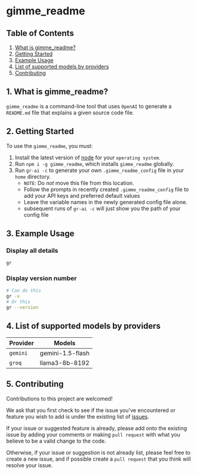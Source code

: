 # gimme_readme

## Table of Contents

1. [What is gimme_readme?][1-what-is-gimme-readme]
2. [Getting Started][2-getting-started]
3. [Example Usage][3-example-usage]
4. [List of supported models by providers][4-list-of-supported-models-by-providers]
5. [Contributing][5-contributing]

## 1. What is gimme_readme?

`gimme_readme` is a command-line tool that uses `OpenAI` to generate a `README.md` file that explains a given source code file.

## 2. Getting Started

To use the `gimme_readme`, you must:

1. Install the latest version of [node](https://nodejs.org/en/download/package-manager) for your `operating system`.
2. Run `npm i -g gimme_readme`, which installs `gimme_readme` globally.
3. Run `gr-ai -c` to generate your own `.gimme_readme_config` file in your `home` directory.
   - `NOTE`: Do _not_ move this file from this location.
   - Follow the prompts in recently created `.gimme_readme_config` file to add your API keys and preferred default values
   - Leave the variable names in the newly generated config file alone.
   - subsequent runs of `gr-ai -c` will just show you the path of your config file

## 3. Example Usage

### Display all details

```sh
gr
```

### Display version number

```sh
# Can do this
gr -v
# Or this
gr --version
```

## 4. List of supported models by providers

| Provider | Models           |
| -------- | ---------------- |
| `gemini` | gemini-1.5-flash |
| `groq`   | llama3-8b-8192   |

## 5. Contributing

Contributions to this project are welcomed!

We ask that you first check to see if the issue you've encountered or feature you wish to add is under the existing list of [issues](https://github.com/peterdanwan/gimme_readme/issues).

If your issue or suggested feature is already, please add onto the existing issue by adding your comments or making `pull request` with what you believe to be a valid change to the code.

Otherwise, if your issue or suggestion is not already list, please feel free to create a new issue, and if possible create a `pull request` that you think will resolve your issue.

[1-what-is-gimme-readme]: #1-what-is-gimme_readme
[2-getting-started]: #2-getting-started
[3-example-usage]: #3-example-usage
[4-list-of-supported-models-by-providers]: #4-list-of-supported-models-by-providers
[5-contributing]: #5-contributing
